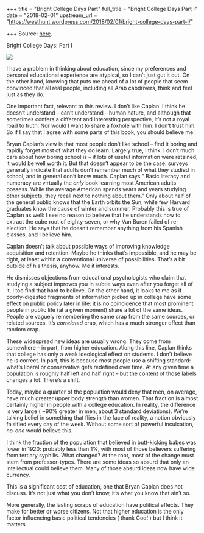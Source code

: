 +++
title = "Bright College Days Part"
full_title = "Bright College Days Part I"
date = "2018-02-01"
upstream_url = "https://westhunt.wordpress.com/2018/02/01/bright-college-days-part-i/"

+++
Source: [here](https://westhunt.wordpress.com/2018/02/01/bright-college-days-part-i/).

Bright College Days: Part I

[![](https://westhunt.files.wordpress.com/2017/11/uncle-fester-at-the-movies.jpg?w=640&h=588)](https://westhunt.files.wordpress.com/2017/11/uncle-fester-at-the-movies.jpg)

I have a problem in thinking about education, since my preferences and
personal educational experience are atypical, so I can’t just gut it
out. On the other hand, knowing that puts me ahead of a lot of people
that seem convinced that all real people, including all Arab cabdrivers,
think and feel just as they do.

One important fact, relevant to this review. I don’t like Caplan. I
think he doesn’t understand – can’t understand – human nature, and
although that sometimes confers a different and interesting perspective,
it’s not a royal road to truth. Nor would I want to share a foxhole with
him: I don’t trust him. So if I say that I agree with some parts of this
book, you should believe me.

Bryan Caplan’s view is that most people don’t like school – find it
boring and rapidly forget most of what they do learn. Largely true, I
think. I don’t much care about how boring school is – if lots of useful
information were retained, it would be well worth it. But that doesn’t
appear to be the case: surveys generally indicate that adults don’t
remember much of what they studied in school, and in general don’t know
much. Caplan says ” Basic literacy and numeracy are virtually the *only*
book learning most American adults possess. While the average American
spends years and years studying other subjects, they recall next to
nothing about them.” Only about half of the general public knows that
the Earth orbits the Sun, while few Harvard graduates know the cause of
winter and summer. Probably this is true of Caplan as well: I see no
reason to believe that he understands how to extract the cube root of
eighty-seven, or why Van Buren failed of re-election. He says that he
doesn’t remember anything from his Spanish classes, and I believe him.

Caplan doesn’t talk about possible ways of improving knowledge
acquisition and retention. Maybe he thinks that’s impossible, and he may
be right, at least within a conventional universe of possibilities.
That’s a bit outside of his thesis, anyhow. Me it interests.

He dismisses objections from educational psychologists who claim that
studying a subject improves you in subtle ways even after you forget all
of it. I too find that hard to believe. On the other hand, it looks to
me as if poorly-digested fragments of information picked up in college
have some effect on public policy later in life: it is no coincidence
that most prominent people in public life (at a given moment) share a
lot of the same ideas. People are vaguely remembering the same crap from
the same sources, or related sources. It’s *correlated* crap, which has
a much stronger effect than random crap.

These widespread new ideas are usually wrong. They come from somewhere –
in part, from higher education. Along this line, Caplan thinks that
college has only a weak ideological effect on students. I don’t believe
he is correct. In part, this is because most people use a shifting
standard: what’s liberal or conservative gets redefined over time. At
any given time a population is roughly half left and half right – but
the content of those labels changes a lot. There’s a shift.

Today, maybe a quarter of the population would deny that men, on
average, have much greater upper body strength than women. That fraction
is almost certainly higher in people with a college education. In
reality, the difference is very large ( \~90% greater in men, about 3
standard deviations). We’re talking belief in something that flies in
the face of reality, a notion obviously falsified every day of the week.
Without some sort of powerful inculcation, *no-one* would believe this.

I think the fraction of the population that believed in butt-kicking
babes was lower in 1920: probably less than 1%, with most of those
believers suffering from tertiary syphilis. What changed? At the root,
most of the change must stem from professor-types. There are some ideas
so absurd that only an intellectual could believe them. Many of those
absurd ideas now have wide currency.

This is a significant cost of education, one that Bryan Caplan does not
discuss. It’s not just what you don’t know, it’s what you know that
ain’t so.

More generally, the lasting scraps of education have political effects.
They make for better or worse citizens. Not that higher education is the
only factor influencing basic political tendencies ( thank God! ) but I
think it matters.

